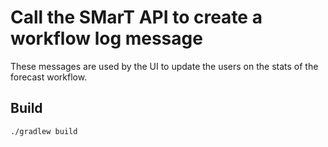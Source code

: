 # Call the SMarT API to create a workflow log message

These messages are used by the UI to update the users on the stats of the forecast workflow.

## Build

```
./gradlew build
```
